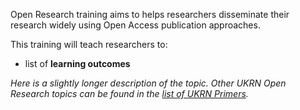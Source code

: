Open Research training aims to helps researchers disseminate their research widely using Open Access publication approaches.

This training will teach researchers to:
* list of **learning outcomes**

_Here is a slightly longer description of the topic.
Other UKRN Open Research topics can be found in the [list of UKRN Primers](https://ukrn.org/primers/)._
